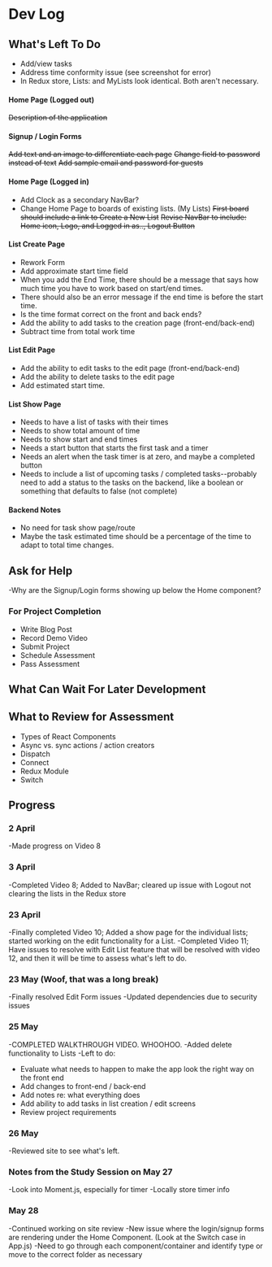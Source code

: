 # Dev Log

## What's Left To Do
* Add/view tasks
* Address time conformity issue (see screenshot for error)
* In Redux store, Lists: and MyLists look identical. Both aren't necessary.

#### Home Page (Logged out)
~~Description of the application~~

#### Signup / Login Forms
~~Add text and an image to differentiate each page~~
~~Change field to password instead of text~~
~~Add sample email and password for guests~~

#### Home Page (Logged in)
* Add Clock as a secondary NavBar?
* Change Home Page to boards of existing lists. (My Lists)
~~First board should include a link to Create a New List~~
~~Revise NavBar to include: Home icon, Logo, and Logged in as.., Logout Button~~

#### List Create Page
* Rework Form
* Add approximate start time field
* When you add the End Time, there should be a message that says how much time you have to work based on start/end times.
* There should also be an error message if the end time is before the start time.
* Is the time format correct on the front and back ends?
* Add the ability to add tasks to the creation page (front-end/back-end)
* Subtract time from total work time

#### List Edit Page
* Add the ability to edit tasks to the edit page (front-end/back-end)
* Add the ability to delete tasks to the edit page
* Add estimated start time.

#### List Show Page
* Needs to have a list of tasks with their times
* Needs to show total amount of time
* Needs to show start and end times
* Needs a start button that starts the first task and a timer
* Needs an alert when the task timer is at zero, and maybe a completed button
* Needs to include a list of upcoming tasks / completed tasks--probably need to add a status to the tasks on the backend, like a boolean or something that defaults to false (not complete)

#### Backend Notes
* No need for task show page/route
* Maybe the task estimated time should be a percentage of the time to adapt to total time changes.

## Ask for Help
-Why are the Signup/Login forms showing up below the Home component?

### For Project Completion
* Write Blog Post
* Record Demo Video
* Submit Project
* Schedule Assessment
* Pass Assessment

## What Can Wait For Later Development


## What to Review for Assessment
* Types of React Components
* Async vs. sync actions / action creators
* Dispatch
* Connect
* Redux Module
* Switch

## Progress
### 2 April
-Made progress on Video 8

### 3 April
-Completed Video 8; Added to NavBar; cleared up issue with Logout not clearing the lists in the Redux store

### 23 April
-Finally completed Video 10; Added a show page for the individual lists; started working on the edit functionality for a List.
-Completed Video 11; Have issues to resolve with Edit List feature that will be resolved with video 12, and then it will be time to assess what's left to do.

### 23 May (Woof, that was a long break)
-Finally resolved Edit Form issues
-Updated dependencies due to security issues

### 25 May
-COMPLETED WALKTHROUGH VIDEO. WHOOHOO.
-Added delete functionality to Lists
-Left to do:
* Evaluate what needs to happen to make the app look the right way on the front end
* Add changes to front-end / back-end
* Add notes re: what everything does
* Add ability to add tasks in list creation / edit screens
* Review project requirements

### 26 May
-Reviewed site to see what's left.

### Notes from the Study Session on May 27
-Look into Moment.js, especially for timer
-Locally store timer info

### May 28
-Continued working on site review
-New issue where the login/signup forms are rendering under the Home Component. (Look at the Switch case in App.js)
-Need to go through each component/container and identify type or move to the correct folder as necessary
